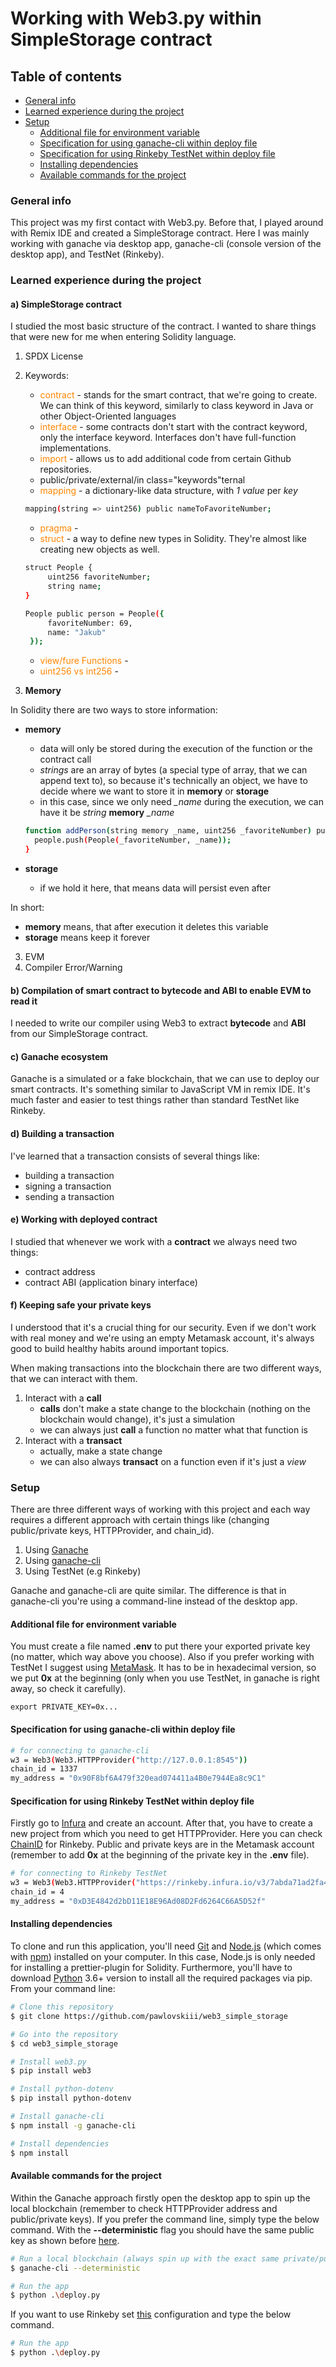 # Working with Web3.py within SimpleStorage contract

## Table of contents

- [General info](#general-info)
- [Learned experience during the project](#learned-experience-during-the-project)
- [Setup](#setup)
  - [Additional file for environment variable](#additional-file-for-environment-variable)
  - [Specification for using ganache-cli within deploy file](#specification-for-using-ganache-cli-within-deploy-file)
  - [Specification for using Rinkeby TestNet within deploy file](#specification-for-using-rinkeby-testnet-within-deploy-file)
  - [Installing dependencies](#installing-dependencies)
  - [Available commands for the project](#available-commands-for-the-project)

### General info

This project was my first contact with Web3.py. Before that, I played around with Remix IDE and created a SimpleStorage contract. Here I was mainly working with ganache via desktop app, ganache-cli (console version of the desktop app), and TestNet (Rinkeby).

### Learned experience during the project

#### a) SimpleStorage contract

I studied the most basic structure of the contract. I wanted to share things that were new for me when entering Solidity language.

1. SPDX License
2. Keywords:

   - <span class="keywords">contract</span> - stands for the smart contract, that we're going to create. We can think of this keyword, similarly to class keyword in Java or other Object-Oriented languages
   - <span class="keywords">interface</span> - some contracts don't start with the contract keyword, only the interface keyword. Interfaces don't have full-function implementations.
   - <span class="keywords">import</span> - allows us to add additional code from certain Github repositories.
   - public/private/external/in class="keywords"ternal
   - <span class="keywords">mapping</span> - a dictionary-like data structure, with _1 value_ per _key_

   ```bash
   mapping(string => uint256) public nameToFavoriteNumber;
   ```

   - <span class="keywords">pragma</span> -
   - <span class="keywords">struct</span> - a way to define new types in Solidity. They're almost like creating new objects as well.

   ```bash
   struct People {
        uint256 favoriteNumber;
        string name;
   }

   People public person = People({
        favoriteNumber: 69,
        name: "Jakub"
    });
   ```

   - <span class="keywords">view/fure Functions</span> -
   - <span class="keywords">uint256 vs int256</span> -

3. **Memory**

In Solidity there are two ways to store information:

- **memory**
  - data will only be stored during the execution of the function or the contract call
  - _strings_ are an array of bytes (a special type of array, that we can append text to), so because it's technically an object, we have to decide where we want to store it in **memory** or **storage**
  - in this case, since we only need _\_name_ during the execution, we can have it be _string_ **memory** _\_name_
  ```bash
  function addPerson(string memory _name, uint256 _favoriteNumber) public {
    people.push(People(_favoriteNumber, _name));
  }
  ```
- **storage**

  - if we hold it here, that means data will persist even after

In short:

- **memory** means, that after execution it deletes this variable
- **storage** means keep it forever

3. EVM
4. Compiler Error/Warning

#### b) Compilation of smart contract to **bytecode** and **ABI** to enable EVM to read it

I needed to write our compiler using Web3 to extract **bytecode** and **ABI** from our SimpleStorage contract.

#### c) Ganache ecosystem

Ganache is a simulated or a fake blockchain, that we can use to deploy our smart contracts. It's something similar to JavaScript VM in remix IDE. It's much faster and easier to test things rather than standard TestNet like Rinkeby.

#### d) Building a transaction

I've learned that a transaction consists of several things like:

- building a transaction
- signing a transaction
- sending a transaction

#### e) Working with deployed contract

I studied that whenever we work with a **contract** we always need two things:

- contract address
- contract ABI (application binary interface)

#### f) Keeping safe your private keys

I understood that it's a crucial thing for our security. Even if we don't work with real money and we're using an empty Metamask account, it's always good to build healthy habits around important topics.

When making transactions into the blockchain there are two different ways, that we can interact with them.

1. Interact with a **call**
   - **calls** don't make a state change to the blockchain (nothing on the blockchain would change), it's just a simulation
   - we can always just **call** a function no matter what that function is
2. Interact with a **transact**
   - actually, make a state change
   - we can also always **transact** on a function even if it's just a _view_

### Setup

There are three different ways of working with this project and each way requires a different approach with certain things like (changing public/private keys, HTTPProvider, and chain_id).

1. Using [Ganache](https://trufflesuite.com/ganache/index.html)
2. Using [ganache-cli](https://www.npmjs.com/package/ganache-cli)
3. Using TestNet (e.g Rinkeby)

Ganache and ganache-cli are quite similar. The difference is that in ganache-cli you're using a command-line instead of the desktop app.

#### Additional file for environment variable

You must create a file named **.env** to put there your exported private key (no matter, which way above you choose). Also if you prefer working with TestNet I suggest using [MetaMask](https://metamask.io/). It has to be in hexadecimal version, so we put **0x** at the beginning (only when you use TestNet, in ganache is right away, so check it carefully).

```
export PRIVATE_KEY=0x...
```

#### Specification for using ganache-cli within deploy file

```bash
# for connecting to ganache-cli
w3 = Web3(Web3.HTTPProvider("http://127.0.0.1:8545"))
chain_id = 1337
my_address = "0x90F8bf6A479f320ead074411a4B0e7944Ea8c9C1"
```

#### Specification for using Rinkeby TestNet within deploy file

Firstly go to [Infura](https://infura.io/) and create an account. After that, you have to create a new project from which you need to get HTTPProvider. Here you can check [ChainID](https://chainlist.org/) for Rinkeby. Public and private keys are in the Metamask account (remember to add **0x** at the beginning of the private key in the **.env** file).

```bash
# for connecting to Rinkeby TestNet
w3 = Web3(Web3.HTTPProvider("https://rinkeby.infura.io/v3/7abda71ad2fa49b18ca946c72c6b558a"))
chain_id = 4
my_address = "0xD3E4842d2bD11E18E96Ad08D2Fd6264C66A5D52f"
```

#### Installing dependencies

To clone and run this application, you'll need [Git](https://git-scm.com) and [Node.js](https://nodejs.org/en/download/) (which comes with [npm](http://npmjs.com)) installed on your computer. In this case, Node.js is only needed for installing a prettier-plugin for Solidity. Furthermore, you'll have to download [Python](https://www.python.org/downloads/) 3.6+ version to install all the required packages via pip. From your command line:

```bash
# Clone this repository
$ git clone https://github.com/pawlovskiii/web3_simple_storage

# Go into the repository
$ cd web3_simple_storage

# Install web3.py
$ pip install web3

# Install python-dotenv
$ pip install python-dotenv

# Install ganache-cli
$ npm install -g ganache-cli

# Install dependencies
$ npm install
```

#### Available commands for the project

Within the Ganache approach firstly open the desktop app to spin up the local blockchain (remember to check HTTPProvider address and public/private keys). If you prefer the command line, simply type the below command. With the **--deterministic** flag you should have the same public key as shown before [here](#specification-for-using-ganache-cli-within-deploy-file).

```bash
# Run a local blockchain (always spin up with the exact same private/public keys)
$ ganache-cli --deterministic

# Run the app
$ python .\deploy.py
```

If you want to use Rinkeby set [this](#specification-for-using-rinkeby-testnet-within-deploy-file) configuration and type the below command.

```bash
# Run the app
$ python .\deploy.py
```

<style> 
.keywords{
  color:rgb(255, 134, 0);
}
</style>
